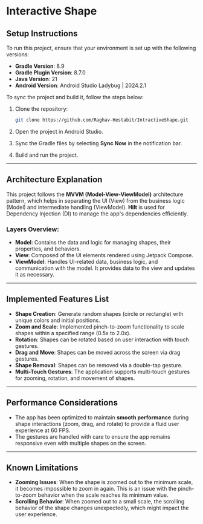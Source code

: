 # Interactive Shape 




## Setup Instructions

To run this project, ensure that your environment is set up with the following versions:

- **Gradle Version**: 8.9
- **Gradle Plugin Version**: 8.7.0
- **Java Version**: 21
- **Android Version**: Android Studio Ladybug | 2024.2.1


To sync the project and build it, follow the steps below:

1. Clone the repository:
    ```bash
    git clone https://github.com/Raghav-Hestabit/IntractiveShape.git
    ```

2. Open the project in Android Studio.

3. Sync the Gradle files by selecting **Sync Now** in the notification bar.

4. Build and run the project.

---

## Architecture Explanation

This project follows the **MVVM (Model-View-ViewModel)** architecture pattern, which helps in separating the UI (View) from the business logic (Model) and intermediate handling (ViewModel). **Hilt** is used for Dependency Injection (DI) to manage the app's dependencies efficiently.

### Layers Overview:

- **Model**: Contains the data and logic for managing shapes, their properties, and behaviors.
- **View**: Composed of the UI elements rendered using Jetpack Compose.
- **ViewModel**: Handles UI-related data, business logic, and communication with the model. It provides data to the view and updates it as necessary.

---

## Implemented Features List

- **Shape Creation**: Generate random shapes (circle or rectangle) with unique colors and initial positions.
- **Zoom and Scale**: Implemented pinch-to-zoom functionality to scale shapes within a specified range (0.5x to 2.0x).
- **Rotation**: Shapes can be rotated based on user interaction with touch gestures.
- **Drag and Move**: Shapes can be moved across the screen via drag gestures.
- **Shape Removal**: Shapes can be removed via a double-tap gesture.
- **Multi-Touch Gestures**: The application supports multi-touch gestures for zooming, rotation, and movement of shapes.

---

## Performance Considerations

- The app has been optimized to maintain **smooth performance** during shape interactions (zoom, drag, and rotate) to provide a fluid user experience at 60 FPS.
- The gestures are handled with care to ensure the app remains responsive even with multiple shapes on the screen.

---

## Known Limitations

- **Zooming Issues**: When the shape is zoomed out to the minimum scale, it becomes impossible to zoom in again. This is an issue with the pinch-to-zoom behavior when the scale reaches its minimum value.
- **Scrolling Behavior**: When zoomed out to a small scale, the scrolling behavior of the shape changes unexpectedly, which might impact the user experience.

